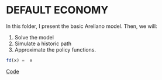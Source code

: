 # DEFAULT ECONOMY
In this folder, I present the basic Arellano model. Then, we will:

  1. Solve the model 
  2. Simulate a historic path
  3. Approximate the policy functions.

``` julia
fd(x) =  x
```
[Code](https://github.com/ChrisVeJa/DEFAULTECONOMY/blob/master/da.jl)

